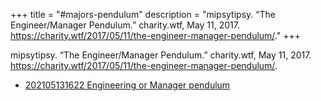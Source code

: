 +++
title = "#majors-pendulum"
description = "mipsytipsy. “The Engineer/Manager Pendulum.” charity.wtf, May 11, 2017. https://charity.wtf/2017/05/11/the-engineer-manager-pendulum/."
+++

mipsytipsy. “The Engineer/Manager Pendulum.” charity.wtf, May 11, 2017. https://charity.wtf/2017/05/11/the-engineer-manager-pendulum/.

- [202105131622 Engineering or Manager pendulum](/blips/202105131622-engineering-or-manager-pendulum)
